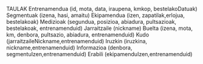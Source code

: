 TAULAK
Entrenamendua (id, mota, data, iraupena, kmkop, bestelakoDatuak)
Segmentuak (izena, hasi, amaitu)
Ekipamendua (izen, zapatilak,erlojua, bestelakoak)
Medizioak (segundua, posizioa, abiadura, pultsazioak, bestelakoak, entrenamenduid)
Jarraitzaile (nickname)
Buelta (izena, mota, km, denbora, pultsazio, abiadura, entrenamenduid)
Kudo (jarraitzaileNickname,entrenamenduid)
Iruzkin (iruzkina, nickname,entrenamenduid)
Informazioa (denbora, segmentuIzen,entrenamenduid)
Erabili (ekipamenduIzen,entrenamenduid)

